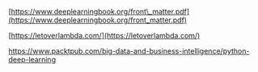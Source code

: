 [https://www.deeplearningbook.org/front\_matter.pdf](https://www.deeplearningbook.org/front_matter.pdf)

[https://letoverlambda.com/](https://letoverlambda.com/)

https://www.packtpub.com/big-data-and-business-intelligence/python-deep-learning

